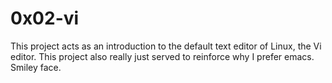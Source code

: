 # 0x02-vi #
This project acts as an introduction to the default text editor of Linux, the Vi editor.
This project also really just served to reinforce why I prefer emacs. Smiley face.
